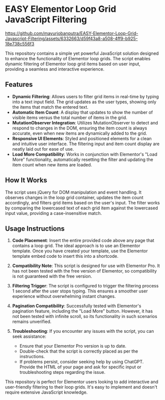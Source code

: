 # EASY Elementor Loop Grid JavaScript Filtering



https://github.com/mayurjobanputra/EASY-Elementor-Loop-Grid-Javascript-Filtering/assets/6332663/d59f43a8-a508-4ff9-b925-18e738c556f3



This repository contains a simple yet powerful JavaScript solution designed to enhance the functionality of Elementor loop grids. The script enables dynamic filtering of Elementor loop grid items based on user input, providing a seamless and interactive experience.

## Features

- **Dynamic Filtering**: Allows users to filter grid items in real-time by typing into a text input field. The grid updates as the user types, showing only the items that match the entered text.
- **Automatic Item Count**: A display that updates to show the number of visible items versus the total number of items in the grid.
- **MutationObserver Integration**: Utilizes MutationObserver to detect and respond to changes in the DOM, ensuring the item count is always accurate, even when new items are dynamically added to the grid.
- **Responsive UI Elements**: Styled and positioned elements for a clean and intuitive user interface. The filtering input and item count display are neatly laid out for ease of use.
- **Load More Compatibility**: Works in conjunction with Elementor's "Load More" functionality, automatically resetting the filter and updating the item count when new items are loaded.

## How It Works

The script uses jQuery for DOM manipulation and event handling. It observes changes in the loop grid container, updates the item count accordingly, and filters grid items based on the user's input. The filter works by comparing the lowercased text of each grid item against the lowercased input value, providing a case-insensitive match.

## Usage Instructions

1. **Code Placement**: Insert the entire provided code above any page that contains a loop grid. The ideal approach is to use an Elementor template. Once you have created your template, use the Elementor template embed code to insert this into a shortcode.
   
2. **Compatibility Note**: This script is designed for use with Elementor Pro. It has not been tested with the free version of Elementor, so compatibility is not guaranteed with the free version.

3. **Filtering Trigger**: The script is configured to trigger the filtering process 1 second after the user stops typing. This ensures a smoother user experience without overwhelming instant changes.

4. **Pagination Compatibility**: Successfully tested with Elementor's pagination feature, including the "Load More" button. However, it has not been tested with infinite scroll, so its functionality in such scenarios remains unverified.

5. **Troubleshooting**: If you encounter any issues with the script, you can seek assistance:
    - Ensure that your Elementor Pro version is up to date.
    - Double-check that the script is correctly placed as per the instructions.
    - If problems persist, consider seeking help by using ChatGPT. Provide the HTML of your page and ask for specific input or troubleshooting steps regarding the issue.

This repository is perfect for Elementor users looking to add interactive and user-friendly filtering to their loop grids. It's easy to implement and doesn't require extensive JavaScript knowledge.

